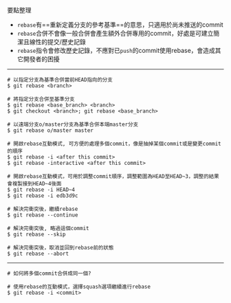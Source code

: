 要點整理
- `rebase`有==重新定義分支的參考基準==的意思，只適用於尚未推送的commit
- `rebase`合併不會像一般合併會產生額外合併專用的commit，好處是可建立簡潔且線性的提交/歷史記錄
- `rebase`指令會修改歷史記錄，不應對已`push`的commit使用rebase，會造成其它開發者的困擾

---

```
# 以指定分支為基準合併當前HEAD指向的分支
$ git rebase <branch>

# 將指定分支合併至基準分支
$ git rebase <base_branch> <branch>
$ git checkout <branch>; git rebase <base_branch>

# 以遠端分支o/master分支為基準合併本端master分支
$ git rebase o/master master
```

```
# 開啟rebase互動模式, 可方便的處理多個commit，像是抽掉某個commit或是變更commit的順序
$ git rebase -i <after this commit>
$ git rebase -interactive <after this commit>

# 開啟rebase互動模式，可用於調整commit順序，調整範圍為HEAD至HEAD~3，調整的結果會複製接到HEAD~4後面
$ git rebase -i HEAD~4
$ git rebase -i edb3d9c
```

```
# 解決完衝突後，繼續rebase
$ git rebase --continue

# 解決完衝突後, 略過這個commit
$ git rebase --skip

# 解決完衝突後，取消並回到rebase前的狀態
$ git rebase --abort
```

---

```
# 如何將多個commit合併成同一個?

# 使用rebase的互動模式，選擇squash選項繼續進行rebase
$ git rebase -i <commit>
```